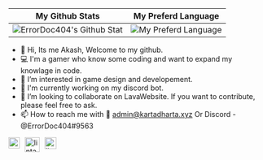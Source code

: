 |My Github Stats|My Preferd Language|
|---|---|
|![ErrorDoc404's Github Stat](https://github-readme-stats.vercel.app/api?username=ErrorDOc404&show_icons=true&hide_border=true&theme=vue&show=reviews,discussions_started,discussions_answered)|![My Preferd Language](https://github-readme-stats.vercel.app/api/top-langs/?username=ErrorDoc404&layout=compact&hide_border=true&theme=vue)| 

- 👋 Hi, Its me Akash, Welcome to my github.
- ‍💻 I'm a gamer who know some coding and want to expand my knowlage in code.
- 👀 I’m interested in game design and developement.
- 🌱 I'm currently working on my discord bot.
- 💞️ I’m looking to collaborate on LavaWebsite. If you want to contribute, please feel free to ask.
- 📫 How to reach me with 📧 admin@kartadharta.xyz Or Discord - @ErrorDoc404#9563

<a href="mailto: admin@kartadharta.xyz">
  <img align="left" style="margin-right:10px" alt="lintang ymail" width="22px" src="https://music.kartadharta.xyz/logo.png" />
</a>

<a href="https://www.youtube.com/@ErrorDoc404">
  <img style="margin-right:10px" align="left" alt="lintang youtube" width="29px" src="https://www.pinclipart.com/picdir/big/55-557137_a-quiet-drifter-takes-a-janitorial-job-at.png" />
</a>

<a href="https://github.com/ErrorDoc404">
  <img style="margin-right:10px" align="left" alt="lintang github" width="23px" src="https://cdn-icons-png.flaticon.com/512/25/25231.png" />
</a>